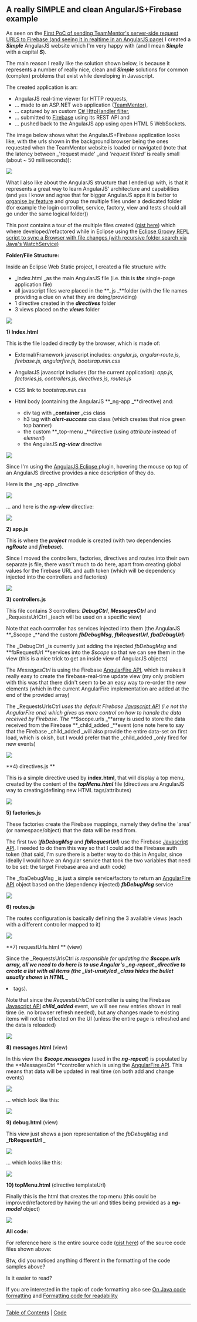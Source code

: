 ##  A really SIMPLE and clean AngularJS+Firebase example 

As seen on the [First PoC of sending TeamMentor's server-side request URLS to Firebase (and seeing it in realtime in an AngularJS page)](C3_Firebase-firstpocofsendingteammentorsserversiderequesturlstofirebaseandseeingitinrealtimeinanangularjspage.md) I created a **_Simple_** AngularJS website which I'm very happy with (and I mean **_Simple_** with a capital **_S_**).

The main reason I really like the solution shown below, is because it represents a number of really nice, clean and **_Simple_** solutions for common (complex) problems that exist while developing in Javascript.

The created application is an:  

  * AngularJS real-time viewer for HTTP requests, 
  * ... made to an ASP.NET web application ([TeamMentor](https://teammentor.net/)),  
  * ... captured by an custom [C# HttpHandler filter](http://blog.diniscruz.com/2014/02/first-poc-of-sending-teammentors-server.html), 
  * ... submitted to [Firebase](https://www.firebase.com/) using its REST API and 
  * ... pushed back to the AngularJS app using open HTML 5 WebSockets.
  
The image below shows what the AngularJS+Firebase application looks like, with the urls shown in the background browser being the ones requested when the TeamMentor website is loaded or navigated (note that the latency between _'request made' _and _'request listed'_ is really small (about ~ 50 milliseconds)):

![](images/Screen_Shot_2014-02-27_at_15_18_09.png)

What I also like about the AngularJS structure that I ended up with, is that it represents a great way to learn AngularJS' architecture and capabilities (and yes I know and agree that for bigger AngularJS apps it is better to [organise by feature](http://organizate%20by%20feature%20tech.pro/tutorial/1699/building-large-apps-with-angularjs) and group the multiple files under a dedicated folder (for example the login controller, service, factory, view and tests should all go under the same logical folder))

This post contains a tour of the multiple files created ([gist here](https://gist.github.com/DinisCruz-Dev/9254258)) which where developed/refactored while in Eclipse using the [Eclipse Groovy REPL script to sync a Browser with file changes (with recursive folder search via Java's WatchService)](http://blog.diniscruz.com/2014/02/eclipse-groovy-repl-script-to-sync.html) 

**Folder/File Structure:**

Inside an Eclipse Web Static project, I created a file structure with:

  * _index.html _as the main AngularJS file (i.e. this is **_the_** single-page application file)
  * all javascript files were placed in the **_js _**folder (with the file names providing a clue on what they are doing/providing)
  * 1 directive created in the **_directives_** folder
  * 3 views placed on the **_views_** folder

![](images/Screen_Shot_2014-02-28_at_15_26_17.png)

**1) Index.html**

This is the file loaded directly by the browser, which is made of:  

  * External/Framework javascript includes: _angular.js, angular-route.js, firebase.js, angularfire.js, bootsrap.min.css_
  * AngularJS javascript includes (for the current application): _app.js, factories.js, controllers.js, directives.js, routes.js_
  * CSS link to _bootstrap.min.css_
  * Html body (containing the AngularJS **_ng-app _**directive) and:

    * div tag with _**container** _css class
    * h3 tag with **_alert-success_** css class (which creates that nice green top banner)
    * the custom **_top-menu _**directive (using _attribute_ instead of _element_)
    * the AngularJS **_ng-view_** directive   

![](images/Screen_Shot_2014-02-28_at_15_39_06.png)

Since I'm using the [AngularJS Eclipse ](https://github.com/angelozerr/angularjs-eclipse)plugin, hovering the mouse op top of an AngularJS directive provides a nice description of they do.

Here is the _ng-app _directive  

![](images/Screen_Shot_2014-02-28_at_15_34_44.png)
  
... and here is the **_ng-view_** directive:

![](images/Screen_Shot_2014-02-28_at_15_35_11.png)

**2) app.js**

This is where the **_project_** module is created (with two dependencies **_ngRoute_** and **_firebase_**).

Since I moved the controllers, factories, directives and routes into their own separate js file, there wasn't much to do here, apart from creating global values for the firebase URL and auth token (which will be dependency injected into the controllers and factories)

![](images/Screen_Shot_2014-02-28_at_14_37_26.png)
  
**3) controllers.js**

This file contains 3 controllers: **_DebugCtrl_**, **_MessagesCtrl_** and _RequestsUrlCtrl _(each will be used on a specific view)

Note that each controller has services injected into them (the AngularJS **_$scope _**and the custom **_fbDebugMsg_**, **_fbRequestUrl_**, **_fbaDebugUrl_**)

The _DebugCtrl _is currently just adding the injected _fbDebugMsg_ and **fbRequestUrl **services into the _$scope_ so that we can see them in the view (this is a nice trick to get an inside view of AngularJS objects)

The _MessagesCtrl_ is using the Firebase [AngularFire API](https://www.firebase.com/docs/angular/reference.html), which is makes it really easy to create the firebase-real-time update view (my only problem with this was that there didn't seem to be an easy way to re-order the new elements (which in the current AngularFire implementation are added at the end of the provided array)

The _RequestsUrlsCtrl _uses the default Firebase [Javascript API](https://www.firebase.com/docs/javascript/firebase/index.html) (i.e not the AngularFire one) which gives us more control on how to handle the data received by Firebase. The **_$scope.urls _**array is used to store the data received from the Firebase **_child_added _**event (one note here to say that the  Firebase _child_added _will also provide the entire data-set on first load, which is okish, but I would prefer that the _child_added _only fired for new events)

[![](images/Screen_Shot_2014-02-28_at_14_37_49.png)](http://1.bp.blogspot.com/-5p0VQM31WjM/UxCnvLlwgnI/AAAAAAAAH9E/XvON03wnIaA/s1600/Screen+Shot+2014-02-28+at+14.37.49.png)

  
**4) directives.js **

This is a simple directive used by **index.html**, that will display a top menu, created by the content of the **_topMenu.html_** file (directives are AngularJS way to creating/defining new HTML tags/attributes)

[![](images/Screen_Shot_2014-02-28_at_15_05_21.png)](http://4.bp.blogspot.com/-xrpDJoaPdRs/UxCnvdgwLSI/AAAAAAAAH9I/e7l0lnPzLBc/s1600/Screen+Shot+2014-02-28+at+15.05.21.png)

  
**5) factories.js**

These factories create the Firebase mappings, namely they define the 'area' (or namespace/object) that the data will be read from.

The first two (**_fbDebugMsg_** and **_fbRequestUrl_**) use the Firebase [Javascript API](https://www.firebase.com/docs/javascript/firebase/index.html). I needed to do them this way so that I could add the Firebase auth token (that said, I'm sure there is a better way to do this in Angular, since ideally I would have an Angular service that took the two variables that need to be set: the target Firebase area and auth code)

The _fbaDebugMsg _is just a simple service/factory to return an [AngularFire API](https://www.firebase.com/docs/angular/reference.html) object based on the (dependency injected) **_fbDebugMsg_** service

[![](images/Screen_Shot_2014-02-28_at_15_08_46.png)](http://3.bp.blogspot.com/-Estg09g_WN4/UxCnyaw5hlI/AAAAAAAAH-A/UXM9jcvuvnI/s1600/Screen+Shot+2014-02-28+at+15.08.46.png)

  
**6) routes.js**

The routes configuration is basically defining the 3 available views (each with a different controller mapped to it)

[![](images/Screen_Shot_2014-02-28_at_15_11_56.png)](http://3.bp.blogspot.com/-FWzoymDPlnM/UxCnwDRiZKI/AAAAAAAAH9g/JhK_ZXt_bxI/s1600/Screen+Shot+2014-02-28+at+15.11.56.png)

  
**7) requestUrls.html ** (view)

Since the _RequestsUrlsCtrl _is responsible for updating the **$scope.urls **array, all we need to do here is to use Angular's _ng-repeat _directive to create a list with all items (the _list-unstyled _class hides the bullet usually shown in HTML _**<li>**_ tags).

Note that since the _RequestsUrlsCtrl_ controller is using the Firebase [Javascript API](https://www.firebase.com/docs/javascript/firebase/index.html) **_child_added_** event, we will see new entries shown in real time (ie. no browser refresh needed), but any changes made to existing items will not be reflected on the UI (unless the entire page is refreshed and the data is reloaded)

[![](images/Screen_Shot_2014-02-28_at_15_12_19.png)](http://4.bp.blogspot.com/-xQBhi4M2YdQ/UxCnwagoEaI/AAAAAAAAH9c/HZzvX_dFP9o/s1600/Screen+Shot+2014-02-28+at+15.12.19.png)

**8) messages.html** (view)

In this view the **_$scope.messages_** (used in the **_ng-repeat_**) is populated by the **MessagesCtrl **controller which is using the [AngularFire API](https://www.firebase.com/docs/angular/reference.html). This means that data will be updated in real time (on both add and change events)

[![](images/Screen_Shot_2014-02-28_at_15_12_45.png)](http://1.bp.blogspot.com/-whyNqCTjIq8/UxCnxGfuLMI/AAAAAAAAH9k/n3UymP0_GcU/s1600/Screen+Shot+2014-02-28+at+15.12.45.png)

... which look like this:

[![](images/Screen_Shot_2014-02-28_at_16_48_10.png)](http://4.bp.blogspot.com/-lfBATESRCKU/UxC-V4k84KI/AAAAAAAAH_E/_sbA8bP0sOI/s1600/Screen+Shot+2014-02-28+at+16.48.10.png)

**9) debug.html** (view)

This view just shows a json representation of the _fbDebugMsg_ and **_fbRequestUrl _**

[![](images/Screen_Shot_2014-02-28_at_15_13_12.png)](http://2.bp.blogspot.com/-Zuqy06nuPoQ/UxCnxoOIDVI/AAAAAAAAH94/-eGH_7EQmlo/s1600/Screen+Shot+2014-02-28+at+15.13.12.png)

... which looks like this:

[![](images/Screen_Shot_2014-02-28_at_16_48_29.png)](http://3.bp.blogspot.com/-ePacY5sc3o4/UxC-PsPbz5I/AAAAAAAAH-8/xP4YRrm96iI/s1600/Screen+Shot+2014-02-28+at+16.48.29.png)
  
**10) topMenu.html** (directive templateUrl)

Finally this is the html that creates the top menu (this could be improved/refactored by having the url and titles being provided as a **_ng-model_** object)

[![](images/Screen_Shot_2014-02-28_at_15_13_36.png)](http://3.bp.blogspot.com/-MQ8pL-Kn-2U/UxCnxuPslFI/AAAAAAAAH90/10r373QzReY/s1600/Screen+Shot+2014-02-28+at+15.13.36.png)

**All code:**

For reference here is the entire source code ([gist here](https://gist.github.com/DinisCruz-Dev/9254258)) of the source code files shown above:


Btw, did you noticed anything different in the formatting of the code samples above? 

Is it easier to read? 

If you are interested in the topic of code formatting also see [On Java code formatting](http://blog.diniscruz.com/2014/01/on-java-code-formating.html)  and [Formatting code for readability](http://blog.diniscruz.com/2012/11/formatting-code-for-readability.html)




- - - - 
[Table of Contents](../Table_of_contents.md) | [Code](../Code)

